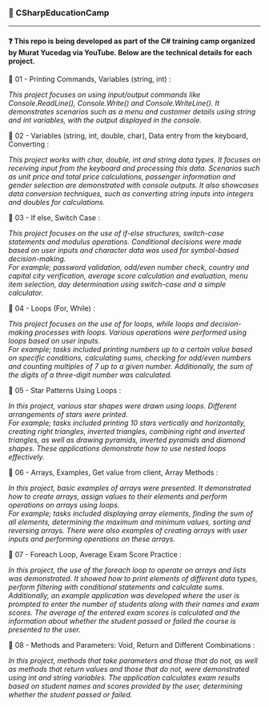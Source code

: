 ### 🎯 CSharpEducationCamp
___
#### ❓ This repo is being developed as part of the C# training camp organized by Murat Yucedag via YouTube. Below are the technical details for each project.    

📌 01 - Printing Commands, Variables (string, int) :

*This project focuses on using input/output commands like Console.ReadLine(), Console.Write() and Console.WriteLine(). It demonstrates scenarios such as a menu and customer details using string and int variables, with the output displayed in the console.*

📌 02 - Variables (string, int, double, char), Data entry from the keyboard, Converting :

*This project works with char, double, int and string data types. It focuses on receiving input from the keyboard and processing this data. Scenarios such as unit price and total price calculations, passenger information and gender selection are demonstrated with console outputs. It also showcases data conversion techniques, such as converting string inputs into integers and doubles for calculations.*

📌 03 - If else, Switch Case :

*This project focuses on the use of if-else structures, switch-case statements and modulus operations. Conditional decisions were made based on user inputs and character data was used for symbol-based decision-making.  
For example; password validation, odd/even number check, country and capital city verification, average score calculation and evaluation, menu item selection, day determination using switch-case and a simple calculator.*

📌 04 - Loops (For, While) :

*This project focuses on the use of for loops, while loops and decision-making processes with loops. Various operations were performed using loops based on user inputs.  
For example; tasks included printing numbers up to a certain value based on specific conditions, calculating sums, checking for odd/even numbers and counting multiples of 7 up to a given number. Additionally, the sum of the digits of a three-digit number was calculated.*

📌 05 - Star Patterns Using Loops :

*In this project, various star shapes were drawn using loops. Different arrangements of stars were printed.  
For example; tasks included printing 10 stars vertically and horizontally, creating right triangles, inverted triangles, combining right and inverted triangles, as well as drawing pyramids, inverted pyramids and diamond shapes. These applications demonstrate how to use nested loops effectively.*

📌 06 - Arrays, Examples, Get value from client, Array Methods :

*In this project, basic examples of arrays were presented. It demonstrated how to create arrays, assign values to their elements and perform operations on arrays using loops.  
For example; tasks included displaying array elements, finding the sum of all elements, determining the maximum and minimum values, sorting and reversing arrays. There were also examples of creating arrays with user inputs and performing operations on these arrays.*  

📌 07 - Foreach Loop, Average Exam Score Practice :

*In this project, the use of the foreach loop to operate on arrays and lists was demonstrated. It showed how to print elements of different data types, perform filtering with conditional statements and calculate sums.  
Additionally, an example application was developed where the user is prompted to enter the number of students along with their names and exam scores. The average of the entered exam scores is calculated and the information about whether the student passed or failed the course is presented to the user.*

📌 08 - Methods and Parameters: Void, Return and Different Combinations :

*In this project, methods that take parameters and those that do not, as well as methods that return values and those that do not, were demonstrated using int and string variables. The application calculates exam results based on student names and scores provided by the user, determining whether the student passed or failed.*
